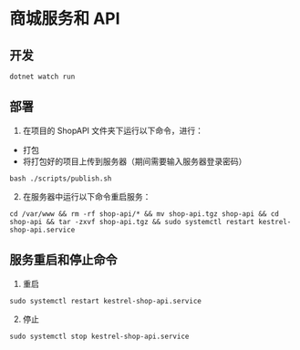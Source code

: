 # 商城服务和 API

## 开发

```
dotnet watch run
```

## 部署

1. 在项目的 ShopAPI 文件夹下运行以下命令，进行：

- 打包
- 将打包好的项目上传到服务器（期间需要输入服务器登录密码）

```shell
bash ./scripts/publish.sh
```

2. 在服务器中运行以下命令重启服务：

```shell
cd /var/www && rm -rf shop-api/* && mv shop-api.tgz shop-api && cd shop-api && tar -zxvf shop-api.tgz && sudo systemctl restart kestrel-shop-api.service
```

## 服务重启和停止命令

1. 重启

```shell
sudo systemctl restart kestrel-shop-api.service
```

2. 停止

```shell
sudo systemctl stop kestrel-shop-api.service
```
